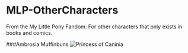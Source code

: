 # MLP-OtherCharacters
From the My Little Pony Fandom: For other characters that only exists in books and comics.

###Ambrosia Muffinbuns
![Princess of Caninia](https://static.miraheze.org/mylittleponywiki/thumb/a/a0/ANNUAL2021_Amber.png/270px-ANNUAL2021_Amber.png)
